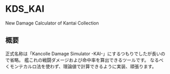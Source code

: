 # KDS_KAI
New Damage Calculator of Kantai Collection

## 概要
正式名称は「Kancolle Damage Simulator -KAI-」にするつもりでしたが長いので省略。
艦これの戦闘ダメージおよび命中率を算出できるツールです。
なるべくモンテカルロ法を使わず、理論値で計算できるように実装、頑張ります。
